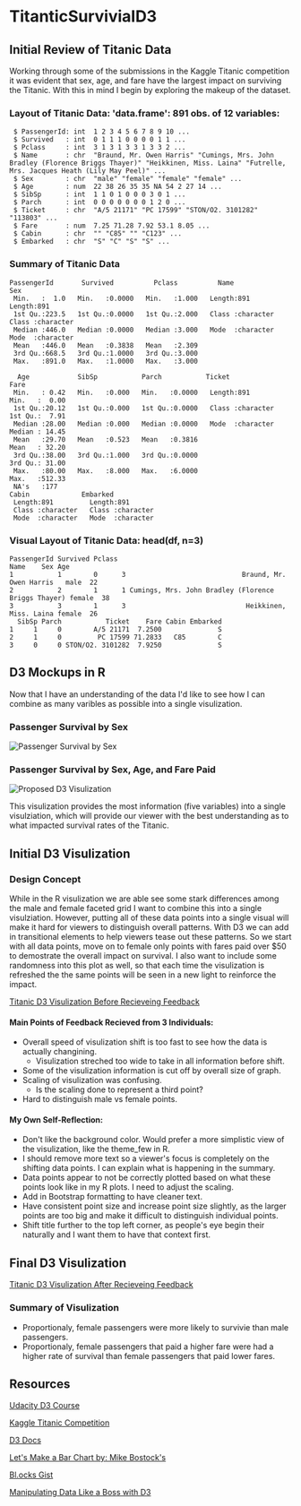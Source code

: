 # TitanticSurvivialD3

## Initial Review of Titanic Data

Working through some of the submissions in the Kaggle Titanic competition it was evident that sex, age, and fare have the largest impact on surviving the Titanic. With this in mind I begin by exploring the makeup of the dataset.

### Layout of Titanic Data: 'data.frame':	891 obs. of  12 variables:
	 $ PassengerId: int  1 2 3 4 5 6 7 8 9 10 ...
	 $ Survived   : int  0 1 1 1 0 0 0 0 1 1 ...
	 $ Pclass     : int  3 1 3 1 3 3 1 3 3 2 ...
	 $ Name       : chr  "Braund, Mr. Owen Harris" "Cumings, Mrs. John Bradley (Florence Briggs Thayer)" "Heikkinen, Miss. Laina" "Futrelle, Mrs. Jacques Heath (Lily May Peel)" ...
	 $ Sex        : chr  "male" "female" "female" "female" ...
	 $ Age        : num  22 38 26 35 35 NA 54 2 27 14 ...
	 $ SibSp      : int  1 1 0 1 0 0 0 3 0 1 ...
	 $ Parch      : int  0 0 0 0 0 0 0 1 2 0 ...
	 $ Ticket     : chr  "A/5 21171" "PC 17599" "STON/O2. 3101282" "113803" ...
	 $ Fare       : num  7.25 71.28 7.92 53.1 8.05 ...
	 $ Cabin      : chr  "" "C85" "" "C123" ...
	 $ Embarked   : chr  "S" "C" "S" "S" ...

### Summary of Titanic Data

	PassengerId       Survived          Pclass          Name               Sex           
	 Min.   :  1.0   Min.   :0.0000   Min.   :1.000   Length:891         Length:891        
	 1st Qu.:223.5   1st Qu.:0.0000   1st Qu.:2.000   Class :character   Class :character  
	 Median :446.0   Median :0.0000   Median :3.000   Mode  :character   Mode  :character  
	 Mean   :446.0   Mean   :0.3838   Mean   :2.309                                        
	 3rd Qu.:668.5   3rd Qu.:1.0000   3rd Qu.:3.000                                        
	 Max.   :891.0   Max.   :1.0000   Max.   :3.000                                        
                                                                                       
      Age            SibSp           Parch           Ticket               Fare       
	 Min.   : 0.42   Min.   :0.000   Min.   :0.0000   Length:891         Min.   :  0.00  
	 1st Qu.:20.12   1st Qu.:0.000   1st Qu.:0.0000   Class :character   1st Qu.:  7.91  
	 Median :28.00   Median :0.000   Median :0.0000   Mode  :character   Median : 14.45  
	 Mean   :29.70   Mean   :0.523   Mean   :0.3816                      Mean   : 32.20  
	 3rd Qu.:38.00   3rd Qu.:1.000   3rd Qu.:0.0000                      3rd Qu.: 31.00  
	 Max.   :80.00   Max.   :8.000   Max.   :6.0000                      Max.   :512.33  
	 NA's   :177                                                                         
    Cabin             Embarked        
	 Length:891         Length:891        
	 Class :character   Class :character  
	 Mode  :character   Mode  :character

### Visual Layout of Titanic Data: head(df, n=3)

	PassengerId Survived Pclass                                                Name    Sex Age
	1           1        0      3                             Braund, Mr. Owen Harris   male  22
	2           2        1      1 Cumings, Mrs. John Bradley (Florence Briggs Thayer) female  38
	3           3        1      3                              Heikkinen, Miss. Laina female  26
	  SibSp Parch           Ticket    Fare Cabin Embarked
	1     1     0        A/5 21171  7.2500              S
	2     1     0         PC 17599 71.2833   C85        C
	3     0     0 STON/O2. 3101282  7.9250              S



## D3 Mockups in R

Now that I have an understanding of the data I'd like to see how I can combine as many varibles as possible into a single visulization.

### Passenger Survival by Sex

![Passenger Survival by Sex](https://cloud.githubusercontent.com/assets/11824911/25071456/cc041516-2285-11e7-81b3-2afd2afd0f4f.png)

### Passenger Survival by Sex, Age, and Fare Paid
![Proposed D3 Visulization](https://cloud.githubusercontent.com/assets/11824911/25071465/55006edc-2286-11e7-8d83-dd19f7f78e16.png)

This visulization provides the most information (five variables) into a single visulziation, which will provide our viewer with the best understanding as to what impacted survival rates of the Titanic.

## Initial D3 Visulization

### Design Concept

While in the R visulization we are able see some stark differences among the male and female faceted grid I want to combine this into a single visulziation. However, putting all of these data points into a single visual will make it hard for viewers to distinguish overall patterns. With D3 we can add in transitional elements to help viewers tease out these patterns. So we start with all data points, move on to female only points with fares paid over $50 to demostrate the overall impact on survival. I also want to include some randomness into this plot as well, so that each time the visulization is refreshed the the same points will be seen in a new light to reinforce the impact.

[Titanic D3 Visulization Before Recieveing Feedback](https://bl.ocks.org/caseyiannone/dd9b5fcdd2140af221ffa2df22296d2c)

#### Main Points of Feedback Recieved from 3 Individuals:
* Overall speed of visulization shift is too fast to see how the data is actually changining.
	* Visulization streched too wide to take in all information before shift. 
* Some of the visulization information is cut off by overall size of graph. 
* Scaling of visulization was confusing.
	* Is the scaling done to represent a third point?
* Hard to distinguish male vs female points.
	
#### My Own Self-Reflection:
* Don't like the background color. Would prefer a more simplistic view of the visulization, like the theme_few in R.
* I should remove more text so a viewer's focus is completely on the shifting data points. I can explain what is happening in the summary.
* Data points appear to not be correctly plotted based on what these points look like in my R plots. I need to adjust the scaling.
* Add in Bootstrap formatting to have cleaner text.
* Have consistent point size and increase point size slightly, as the larger points are too big and make it difficult to distinguish individual points.
* Shift title further to the top left corner, as people's eye begin their naturally and I want them to have that context first.

## Final D3 Visulization

[Titanic D3 Visulization After Recieveing Feedback](https://bl.ocks.org/caseyiannone/66ea1eba759e5d6fd2ca8d0bffb02f93)

### Summary of Visulization

* Proportionaly, female passengers were more likely to survivie than male passengers.
* Proportionaly, female passengers that paid a higher fare were had a higher rate of survival than female passengers that paid lower fares.

## Resources 

[Udacity D3 Course](https://www.udacity.com/course/data-visualization-and-d3js--ud507)

[Kaggle Titanic Competition](https://www.kaggle.com/c/titanic)

[D3 Docs](https://d3js.org/)

[Let's Make a Bar Chart by: Mike Bostock's](https://bost.ocks.org/mike/bar/2/)

[Bl.ocks Gist](https://bl.ocks.org/-/about)

[Manipulating Data Like a Boss with D3](http://www.jeromecukier.net/blog/2012/05/28/manipulating-data-like-a-boss-with-d3/)



